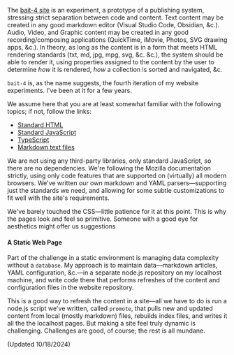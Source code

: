 

The [bait-4 site](https://baitnickel.github.io/bait-4/index.html) is an experiment, a prototype of a publishing system, stressing strict separation between code and content. Text content may be created in any good markdown editor (Visual Studio Code, Obsidian, &c.). Audio, Video, and Graphic content may be created in any good recording/composing applications (QuickTime, iMovie, Photos, SVG drawing apps, &c.). In theory, as long as the content is in a form that meets HTML rendering standards (txt, md, jpg, mpg, svg, &c. &c.), the system should be able to render it, using properties assigned to the content by the user to determine *how* it is rendered, *how* a collection is sorted and navigated, &c.

`bait-4` is, as the name suggests, the fourth iteration of my website experiments. I've been at it for a few years.

We assume here that you are at least somewhat familiar with the following topics; if not, follow the links:
- [Standard HTML](https://developer.mozilla.org/en-US/docs/Learn/HTML)
- [Standard JavaScript](https://developer.mozilla.org/en-US/docs/Web/JavaScript)
- [TypeScript](https://www.typescriptlang.org/docs/handbook/typescript-from-scratch.html)
- [Markdown text files](https://www.markdownguide.org/getting-started/)

We are not using any third-party libraries, only standard JavaScript, so there are no dependencies. We're following the Mozilla documentation strictly, using only code features that are supported on (virtually) all modern browsers. We've written our own markdown and YAML parsers—supporting just the standards we need, and allowing for some subtle customizations to fit well with the site's requirements. 

We've barely touched the CSS—little patience for it at this point. This is why the pages look and feel so primitive. Someone with a good eye for aesthetics might offer us suggestions

#### A Static Web Page
Part of the challenge in a static environment is managing data complexity without a `database`. My approach is to maintain data—markdown articles, YAML configuration, &c.—in a separate node.js repository on my localhost machine, and write code there that performs refreshes of the content and configuration files in the website repository.

This is a good way to refresh the content in a site—all we have to do is run a node.js script we've written, called `promote`, that pulls new and updated content from local (mostly markdown) files, rebuilds index files, and writes it all the the localhost pages. But making a site feel truly dynamic is challenging. Challenges are good, of course; the rest is all mundane.

(Updated 10/18/2024)